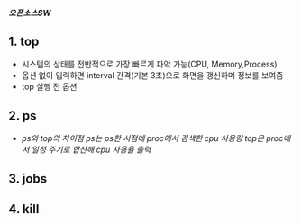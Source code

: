 ##### 오픈소스SW

## 1. top

* 시스템의 상태를 전반적으로 가장 빠르게 파악 가능(CPU, Memory,Process)
* 옵션 없이 입력하면 interval 간격(기본 3초)으로 화면을 갱신하며 정보를 보여줌
* top 실행 전 옵션

## 2. ps

* *ps와 top의 차이점
ps는 ps한 시점에 proc에서 검색한 cpu 사용량
top은 proc에서 일정 주기로 합산해 cpu 사용율 출력*

## 3.  jobs

## 4.  kill
